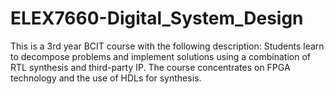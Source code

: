 # ELEX7660-Digital_System_Design
 This is a 3rd year BCIT course with the following description:  Students learn to decompose problems and implement solutions using a combination of RTL synthesis and third-party IP. The course concentrates on FPGA technology and the use of HDLs for synthesis.
